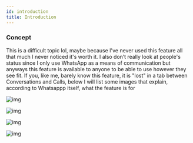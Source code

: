 ```yaml
---
id: introduction
title: Introduction
---
```


### Concept

This is a difficult topic lol, maybe because I've never used this feature all that much I never noticed it's worth it. I also don’t really look at people's status since I only use WhatsApp as a means of communication but anyways this feature is available to anyone to be able to use however they see fit. If you, like me, barely know this feature, it is "lost" in a tab between Conversations and Calls, below I will list some images that explain, according to Whatsappp itself, what the feature is for

![img](../../../../../img/Status1.jpeg)

![img](../../../../../img/Status3.jpeg)

![img](../../../../../img/Status4.jpeg)

![img](../../../../../img/Status6.jpeg)
